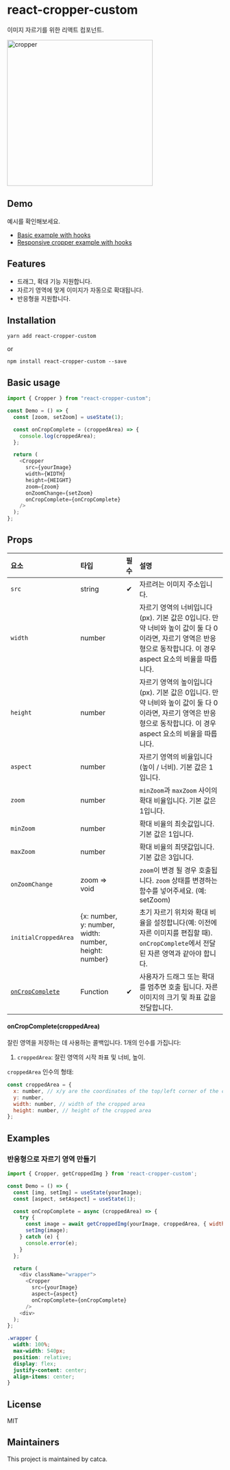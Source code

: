 # react-cropper-custom

이미지 자르기를 위한 리액트 컴포넌트.

<img alt="cropper" src="./cropper.gif" width="340" height="340"/>

## Demo

예시를 확인해보세요.

- [Basic example with hooks](https://codesandbox.io/s/react-cropper-custom-demo-tre3mh?file=/src/App.tsx)
- [Responsive cropper example with hooks](https://codesandbox.io/s/react-cropper-custom-responsive-iil3rm)

## Features

- 드래그, 확대 기능 지원합니다.
- 자르기 영역에 맞게 이미지가 자동으로 확대됩니다.
- 반응형을 지원합니다.

## Installation

```shell
yarn add react-cropper-custom
```

or

```shell
npm install react-cropper-custom --save
```

## Basic usage

```js
import { Cropper } from "react-cropper-custom";

const Demo = () => {
  const [zoom, setZoom] = useState(1);

  const onCropComplete = (croppedArea) => {
    console.log(croppedArea);
  };

  return (
    <Cropper
      src={yourImage}
      width={WIDTH}
      height={HEIGHT}
      zoom={zoom}
      onZoomChange={setZoom}
      onCropComplete={onCropComplete}
    />
  );
};
```

## Props

| 요소                                    | 타입                                                  | 필수 | 설명                                                                                                                                                               |
| :-------------------------------------- | :---------------------------------------------------- | :--: | :----------------------------------------------------------------------------------------------------------------------------------------------------------------- |
| `src`                                   | string                                                |  ✔   | 자르려는 이미지 주소입니다.                                                                                                                                        |
| `width`                                 | number                                                |      | 자르기 영역의 너비입니다 (px). 기본 값은 0입니다. 만약 너비와 높이 값이 둘 다 0이라면, 자르기 영역은 반응형으로 동작합니다. 이 경우 aspect 요소의 비율을 따릅니다. |
| `height`                                | number                                                |      | 자르기 영역의 높이입니다 (px). 기본 값은 0입니다. 만약 너비와 높이 값이 둘 다 0이라면, 자르기 영역은 반응형으로 동작합니다. 이 경우 aspect 요소의 비율을 따릅니다. |
| `aspect`                                | number                                                |      | 자르기 영역의 비율입니다 (높이 / 너비). 기본 값은 1입니다.                                                                                                         |
| `zoom`                                  | number                                                |      | `minZoom`과 `maxZoom` 사이의 확대 비율입니다. 기본 값은 1입니다.                                                                                                   |
| `minZoom`                               | number                                                |      | 확대 비율의 최솟값입니다. 기본 값은 1입니다.                                                                                                                       |
| `maxZoom`                               | number                                                |      | 확대 비율의 최댓값입니다. 기본 값은 3입니다.                                                                                                                       |
| `onZoomChange`                          | zoom => void                                          |      | `zoom`이 변경 될 경우 호출됩니다. `zoom` 상태를 변경하는 함수를 넣어주세요. (예: setZoom)                                                                          |
| `initialCroppedArea`                    | {x: number, y: number, width: number, height: number} |      | 초기 자르기 위치와 확대 비율을 설정합니다(예: 이전에 자른 이미지를 편집할 때). `onCropComplete`에서 전달된 자른 영역과 같아야 합니다.                              |
| [`onCropComplete`](#oncropcompletecroppedarea) | Function                                              |  ✔   | 사용자가 드래그 또는 확대를 멈추면 호출 됩니다. 자른 이미지의 크기 및 좌표 값을 전달합니다.                                                                        |

#### onCropComplete(croppedArea)

잘린 영역을 저장하는 데 사용하는 콜백입니다. 1개의 인수를 가집니다:

1. `croppedArea`: 잘린 영역의 시작 좌표 및 너비, 높이.

`croppedArea` 인수의 형태:

```js
const croppedArea = {
  x: number, // x/y are the coordinates of the top/left corner of the cropped area
  y: number,
  width: number, // width of the cropped area
  height: number, // height of the cropped area
};
```

## Examples

### 반응형으로 자르기 영역 만들기

```js
import { Cropper, getCroppedImg } from 'react-cropper-custom';

const Demo = () => {
  const [img, setImg] = useState(yourImage);
  const [aspect, setAspect] = useState(1);

  const onCropComplete = async (croppedArea) => {
    try {
      const image = await getCroppedImg(yourImage, croppedArea, { width: 1200, height: 1200 * aspect });
      setImg(image);
    } catch (e) {
      console.error(e);
    }
  };

  return (
    <div className="wrapper">
      <Cropper
        src={yourImage}
        aspect={aspect}
        onCropComplete={onCropComplete}
      />
    <div>
  );
};
```

```css
.wrapper {
  width: 100%;
  max-width: 540px;
  position: relative;
  display: flex;
  justify-content: center;
  align-items: center;
}
```

## License

MIT

## Maintainers

This project is maintained by catca.
